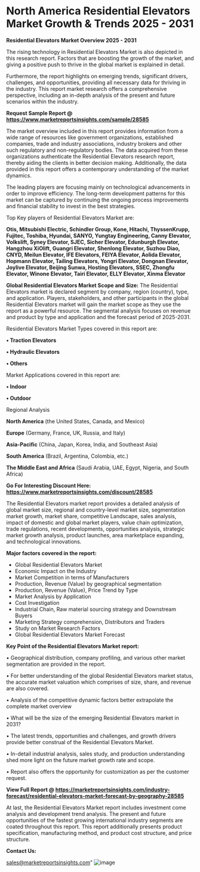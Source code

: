 # North America Residential Elevators Market Growth & Trends 2025 - 2031

<Strong> Residential Elevators Market Overview 2025 - 2031</strong>

The rising technology in Residential Elevators Market is also depicted in this research report. Factors that are boosting the growth of the market, and giving a positive push to thrive in the global market is explained in detail.

Furthermore, the report highlights on emerging trends, significant drivers, challenges, and opportunities, providing all necessary data for thriving in the industry. This report market research offers a comprehensive perspective, including an in-depth analysis of the present and future scenarios within the industry.

<strong>Request Sample Report @ <a href=https://www.marketreportsinsights.com/sample/28585>https://www.marketreportsinsights.com/sample/28585</a></strong>

The market overview included in this report provides information from a wide range of resources like government organizations, established companies, trade and industry associations, industry brokers and other such regulatory and non-regulatory bodies. The data acquired from these organizations authenticate the Residential Elevators research report, thereby aiding the clients in better decision making. Additionally, the data provided in this report offers a contemporary understanding of the market dynamics.

The leading players are focusing mainly on technological advancements in order to improve efficiency. The long-term development patterns for this market can be captured by continuing the ongoing process improvements and financial stability to invest in the best strategies.

Top Key players of Residential Elevators Market are:

<strong>Otis, Mitsubishi Electric, Schindler Group, Kone, Hitachi, ThyssenKrupp, Fujitec, Toshiba, Hyundai, SANYO, Yungtay Engineering, Canny Elevator, Volkslift, Syney Elevator, SJEC, Sicher Elevator, Edunburgh Elevator, Hangzhou XiOlift, Guangri Elevator, Shenlong Elevator, Suzhou Diao, CNYD, Meilun Elevator, IFE Elevators, FEIYA Elevator, Aolida Elevator, Hopmann Elevator, Tailing Elevators, Yongri Elevator, Dongnan Elevator, Joylive Elevator, Beijing Sunwa, Hosting Elevators, SSEC, Zhongfu Elevator, Winone Elevator, Tairi Elevator, ELLY Elevator, Xinma Elevator</strong>

<strong><b>Global Residential Elevators Market Scope and Size:</b></strong>
The Residential Elevators market is declared segment by company, region (country), type, and application. Players, stakeholders, and other participants in the global Residential Elevators market will gain the market scope as they use the report as a powerful resource. The segmental analysis focuses on revenue and product by type and application and the forecast period of 2025-2031.

Residential Elevators Market Types covered in this report are:

<strong>• Traction Elevators

• Hydraulic Elevators

• Others</strong>

Market Applications covered in this report are:

<strong>• Indoor

• Outdoor</strong> 

Regional Analysis

<strong>North America</strong> (the United States, Canada, and Mexico)

<strong>Europe</strong> (Germany, France, UK, Russia, and Italy)

<strong>Asia-Pacific</strong> (China, Japan, Korea, India, and Southeast Asia)

<strong>South America</strong> (Brazil, Argentina, Colombia, etc.)

<strong>The Middle East and Africa</strong> (Saudi Arabia, UAE, Egypt, Nigeria, and South Africa)

<strong>Go For Interesting Discount Here: <a href=https://www.marketreportsinsights.com/discount/28585>https://www.marketreportsinsights.com/discount/28585</a></strong>

The Residential Elevators market report provides a detailed analysis of global market size, regional and country-level market size, segmentation market growth, market share, competitive Landscape, sales analysis, impact of domestic and global market players, value chain optimization, trade regulations, recent developments, opportunities analysis, strategic market growth analysis, product launches, area marketplace expanding, and technological innovations.

<strong><b>Major factors covered in the report:</b></strong>
<ul>
  <li>Global Residential Elevators Market </li>
  <li>Economic Impact on the Industry</li>
  <li>Market Competition in terms of Manufacturers</li>
  <li>Production, Revenue (Value) by geographical segmentation</li>
  <li>Production, Revenue (Value), Price Trend by Type</li>
  <li>Market Analysis by Application</li>
  <li>Cost Investigation</li>
  <li>Industrial Chain, Raw material sourcing strategy and Downstream Buyers</li>
  <li>Marketing Strategy comprehension, Distributors and Traders</li>
  <li>Study on Market Research Factors</li>
  <li>Global Residential Elevators Market Forecast</li>
</ul>

<strong><b>Key Point of the Residential Elevators Market report:</b></strong>

• Geographical distribution, company profiling, and various other market segmentation are provided in the report.

• For better understanding of the global Residential Elevators market status, the accurate market valuation which comprises of size, share, and revenue are also covered.

• Analysis of the competitive dynamic factors better extrapolate the complete market overview

• What will be the size of the emerging Residential Elevators market in 2031?

• The latest trends, opportunities and challenges, and growth drivers provide better construal of the Residential Elevators Market.

• In-detail industrial analysis, sales study, and production understanding shed more light on the future market growth rate and scope.

• Report also offers the opportunity for customization as per the customer request.

<strong><b>View Full Report @ <a href=https://marketreportsinsights.com/industry-forecast/residential-elevators-market-forecast-by-geography-28585>https://marketreportsinsights.com/industry-forecast/residential-elevators-market-forecast-by-geography-28585</a></b></strong>


At last, the Residential Elevators Market report includes investment come analysis and development trend analysis. The present and future opportunities of the fastest growing international industry segments are coated throughout this report. This report additionally presents product specification, manufacturing method, and product cost structure, and price structure.

<strong>Contact Us:</strong>

sales@marketreportsinsights.com"
![image](https://github.com/user-attachments/assets/b862f2c0-f86e-4248-984c-933f37468d89)
